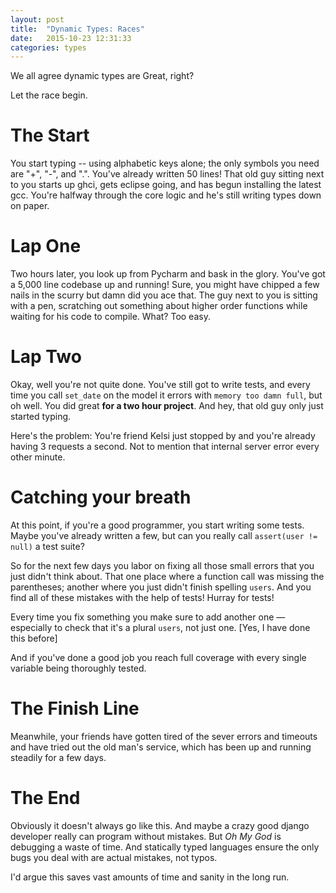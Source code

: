 ```yaml
---
layout: post
title:  "Dynamic Types: Races"
date:   2015-10-23 12:31:33
categories: types
---
```


We all agree dynamic types are Great, right?

Let the race begin.

# The Start

You start typing -- using alphabetic keys alone; the only symbols you need are "+", "-", and ".". You've already written 50 lines! That old guy sitting next to you starts up ghci, gets eclipse going, and has begun installing the latest gcc. You're halfway through the core logic and he's still writing types down on paper.

# Lap One

Two hours later, you look up from Pycharm and bask in the glory. You've got a 5,000 line codebase up and running! Sure, you might have chipped a few nails in the scurry but damn did you ace that. The guy next to you is sitting with a pen, scratching out something about higher order functions while waiting for his code to compile. What? Too easy. 

# Lap Two

Okay, well you're not quite done. You've still got to write tests, and every time you call `set_date` on the model it errors with `memory too damn full`, but oh well. You did great **for a two hour project**. And hey, that old guy only just started typing.

Here's the problem: You're friend Kelsi just stopped by and you're already having 3 requests a second. Not to mention that internal server error every other minute.

# Catching your breath

At this point, if you're a good programmer, you start writing some tests. Maybe you've already written a few, but can you really call `assert(user != null)` a test suite?

So for the next few days you labor on fixing all those small errors that you just didn't think about. That one place where a function call was missing the parentheses; another where you just didn't finish spelling `users`. And you find all of these mistakes with the help of tests! Hurray for tests!

Every time you fix something you make sure to add another one &mdash; especially to check that it's a plural `users`, not just one. [Yes, I have done this before]

And if you've done a good job you reach full coverage with every single variable being thoroughly tested.

# The Finish Line

Meanwhile, your friends have gotten tired of the sever errors and timeouts and have tried out the old man's service, which has been up and running steadily for a few days. 

# The End

Obviously it doesn't always go like this. And maybe a crazy good django developer really can program without mistakes. But *Oh My God* is debugging a waste of time. And statically typed languages ensure the only bugs you deal with are actual mistakes, not typos. 

I'd argue this saves vast amounts of time and sanity in the long run.
